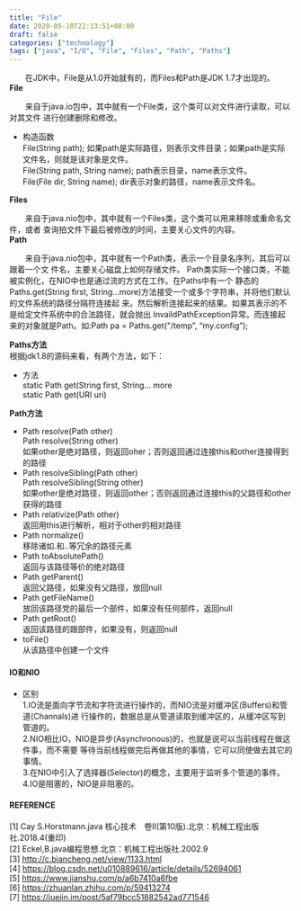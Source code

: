 ```yaml
---
title: "File"
date: 2020-05-10T22:13:51+08:00
draft: false
categories: ["technology"]
tags: ["java", "I/O", "File", "Files", "Path", "Paths"]
---
```



&emsp;&emsp;在JDK中，File是从1.0开始就有的，而Files和Path是JDK 1.7才出现的。　　　  
**File**

&emsp;&emsp;来自于java.io包中，其中就有一个File类，这个类可以对文件进行读取，可以对其文件 进行创建删除和修改。　　
* 构造函数  
    File(String path); 如果path是实际路径，则表示文件目录；如果path是实际文件名，则就是该对象是文件。  
    File(String path, String name); path表示目录，name表示文件。   
    File(File dir, String name); dir表示对象的路径，name表示文件名。　　　
  

**Files**

&emsp;&emsp;来自于java.nio包中，其中就有一个Files类，这个类可以用来移除或重命名文件，或者 查询拍文件下最后被修改的时间，主要关心文件的内容。　
　　　　　
**Path**

&emsp;&emsp;来自于java.nio包中，其中就有一个Path类，表示一个目录名序列，其后可以跟着一个文 件名，主要关心磁盘上如何存储文件。
Path类实际一个接口类，不能被实例化，在NIO中也是通过流的方式在工作。在Paths中有一个 静态的Paths.get(String first, String...more)方法接受一个或多个字符串，并将他们默认的文件系统的路径分隔符连接起 来。然后解析连接起来的结果。如果其表示的不是给定文件系统中的合法路径，就会抛出 InvaildPathException异常。而连接起来的对象就是Path。如:Path pa = Paths.get("/temp”, “my.config”);

**Paths方法**  
    根据jdk1.8的源码来看，有两个方法，如下：

* 方法  
static Path get(String first, String… more  
static Path get(URI uri)

**Path方法**

 * Path resolve(Path other)   
   Path resolve(String other)   
   如果other是绝对路径，则返回oher；否则返回通过连接this和other连接得到的路径   
 * Path resolveSibling(Path other)   
   Path resolveSibling(String other)   
   如果other是绝对路径，则返回other；否则返回通过连接this的父路径和other获得的路径    
 * Path relativize(Path other)   
   返回用this进行解析，相对于other的相对路径   
 * Path normalize()     
   移除诸如.和..等冗余的路径元素    
 * Path toAbsolutePath()     
   返回与该路径等价的绝对路径   
 * Path getParent()    
   返回父路径，如果没有父路径，放回null　　　
 * Path getFileName()   
   放回该路径党的最后一个部件，如果没有任何部件，返回null　　　
 * Path getRoot()   
   返回该路径的跟部件，如果没有，则返回null　　　
 * toFile()   
   从该路径中创建一个文件  

#### IO和NIO

* 区别  
    1.IO流是面向字节流和字符流进行操作的，而NIO流是对缓冲区(Buffers)和管道(Channals)进 行操作的，数据总是从管道读取到缓冲区的，从缓冲区写到管道的。  
    2.NIO相比IO，NIO是异步(Asynchronous)的，也就是说可以当前线程在做这件事，而不需要 等待当前线程做完后再做其他的事情，它可以同使做去其它的事情。  
    3.在NIO中引入了选择器(Selector)的概念，主要用于监听多个管道的事件。  
    4.IO是阻塞的，NIO是非阻塞的。  

#### REFERENCE

[1] Cay S.Horstmann.java 核心技术　卷II(第10版).北京：机械工程出版社.2018.4(重印)  
[2] Eckel,B.java编程思想.北京：机械工程出版社.2002.9  
[3] http://c.biancheng.net/view/1133.html  
[4] https://blog.csdn.net/u010889616/article/details/52694061  
[5] https://www.jianshu.com/p/a6b7410a6fbe  
[6] https://zhuanlan.zhihu.com/p/59413274  
[7] https://juejin.im/post/5af79bcc51882542ad771546  

